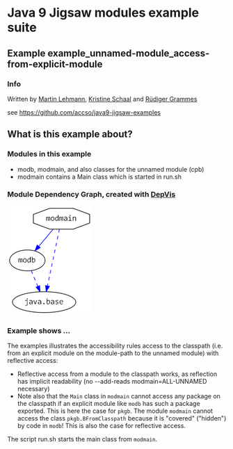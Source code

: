 ﻿# Java 9 Jigsaw modules example suite
## Example example_unnamed-module_access-from-explicit-module

### Info
Written by [Martin Lehmann](https://github.com/mrtnlhmnn), [Kristine Schaal](https://github.com/kristines) and [Rüdiger Grammes](https://github.com/rgrammes) 

see https://github.com/accso/java9-jigsaw-examples

## What is this example about?

### Modules in this example
* modb, modmain, and also classes for the unnamed module (cpb)
* modmain contains a Main class which is started in run.sh

### Module Dependency Graph, created with [DepVis](https://github.com/accso/java9-jigsaw-depvis)
![Example's Module Dependency Graph](moduledependencies.png)

### Example shows ...
The examples illustrates the accessibility rules access to the classpath (i.e. from an explicit module on the module-path to the unnamed module) with reflective access:
- Reflective access from a module to the classpath works, as reflection has implicit readability (no --add-reads modmain=ALL-UNNAMED necessary)
- Note also that the `Main` class in `modmain` cannot access any package on the classpath if an explicit module like `modb` has such a package exported. This is here the case for `pkgb`. The module `modmain` cannot access the class `pkgb.BFromClasspath` because it is "covered" ("hidden") by code in `modb`! This is also the case for reflective access.

The script run.sh starts the main class from `modmain`.
